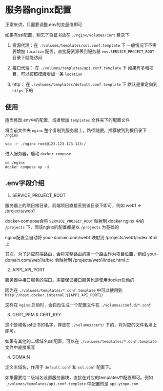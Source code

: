 # 服务器nginx配置

正常来讲，只需要调整.env的变量值即可

如果有ssl配置，别忘了将证书放在 `./nginx/volumes/cert` 目录下

1. 资源代理：在 `./volumes/templates/ssl.conf.template` 下
  一般情况下不需要增加 `location` 配置，直接将资源丢到服务器 `env.SERVICE_PROJECT_ROOT` 目录下就能访问

2. 接口代理： 在 `./volumes/templates/api.conf.template` 下
  如果有多和项目，可以按照模版增加一条 `location`

3. http： 在 `./volumes/templates/default.conf.template` 下
  默认是重定向到 `https` 下的

## 使用

适当修改.env中的配置，或者增加 `templates` 文件夹下的配置文件

将当前文件夹 `nginx` 整个复制到服务器上，路径随便，推荐放到到根目录下 `/nginx`

```shell
scp -r ./nginx root@123.123.123.123:/
```

进入服务器，启动 `docker compose`

```shell
cd /nginx
docker compose up -d
```

## .env字段介绍
1. SERVICE_PROJECT_ROOT

服务器上的项目根目录，前端项目直接丢到该目录下即可，例如 web1 => /projects/web1

docker-compose会将 `SERVICE_PROJECT_ROOT` 映射到 docker nginx 中的 `/projects` 下，而该nginx的配置都是以 `/projects` 为基础的

nginx配置会自动将 your-domain.com/web1 映射到 /projects/web1/index.html上

其次，为了适应前端路由，会将完整路由的第一个路由作为项目位置，例如 your-domain.com/web1/a/b/c 会映射到 /projects/web1/index.html上

2. APP1_API_PORT

服务器中接口服务的端口，需要保证接口服务也是使用docker启动的

因为在 `./volumes/templates/*.conf.template` 中可以使用到 `http://host.docker.internal:${APP1_API_PORT}/`

这样在 `nginx` 启动时，会自动生成一个配置文件在 `./volumes/conf.d/*.conf`


3. CERT_PEM & CERT_KEY

这个是域名ssl证书的名字，存放在 `./volumes/cert/` 下的，将对应的文件名填上即可。

如果有其他的二级域名ssl配置，可以在 `./volumes/templates/*.conf.template` 文件中直接填写

4. DOMAIN

定义主域名，作用于 `default.conf` 和 `ssl.conf` 配置下。

如果需要给二级域名设置服务器块，直接在对应的templates中配置即可。例如 `./volumes/templates/api.conf.template` 中配置的是 `api.yinpo.com`
